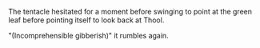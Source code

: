 The tentacle hesitated for a moment before swinging to point at the green leaf before pointing itself to look back at Thool.

 "(Incomprehensible gibberish)" it rumbles again.